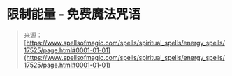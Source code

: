 <!--yml

category: 未分类

日期: 2024-06-12 18:58:40

-->

# 限制能量 - 免费魔法咒语

> 来源：[https://www.spellsofmagic.com/spells/spiritual_spells/energy_spells/17525/page.html#0001-01-01](https://www.spellsofmagic.com/spells/spiritual_spells/energy_spells/17525/page.html#0001-01-01)
